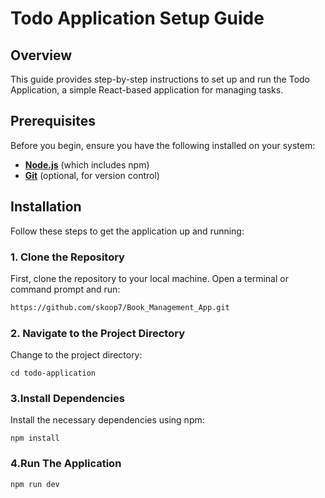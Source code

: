 # Todo Application Setup Guide

## Overview

This guide provides step-by-step instructions to set up and run the Todo Application, a simple React-based application for managing tasks.

## Prerequisites

Before you begin, ensure you have the following installed on your system:

- **[Node.js](https://nodejs.org/)** (which includes npm)
- **[Git](https://git-scm.com/)** (optional, for version control)

## Installation

Follow these steps to get the application up and running:

### 1. Clone the Repository

First, clone the repository to your local machine. Open a terminal or command prompt and run:

```bash
https://github.com/skoop7/Book_Management_App.git
```

### 2. Navigate to the Project Directory
Change to the project directory:

```
cd todo-application
```
### 3.Install Dependencies
Install the necessary dependencies using npm:

```
npm install

```
### 4.Run The Application

```
npm run dev

```
